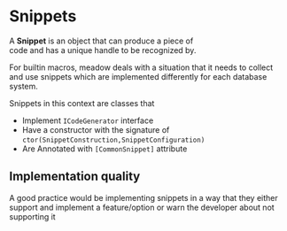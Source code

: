 

Snippets
=========

A **Snippet** is an object that can produce a piece of  
code and has a unique handle to be recognized by.

For builtin macros, meadow deals with a situation that it 
needs to collect and use snippets which are implemented 
differently for each database system.

Snippets in this context are classes that 

  * Implement ```ICodeGenerator``` interface
  * Have a constructor with the signature of ```ctor(SnippetConstruction,SnippetConfiguration)```
  * Are Annotated with ```[CommonSnippet]``` attribute 

Implementation quality
---------------------

A good practice would be implementing snippets in a way that 
they either support and implement a feature/option or warn 
the developer about not supporting it